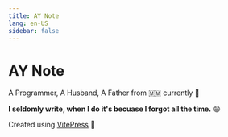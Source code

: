 ```yaml
---
title: AY Note
lang: en-US
sidebar: false
---
```


# AY Note

A Programmer, A Husband, A Father from :myanmar: currently :japan:

**I seldomly write, when I do it's becuase I forgot all the time.** :smile:

Created using [VitePress](https://vitepress.vuejs.org/) :green_heart:



<Footer />

<script setup>
  import Footer from '../components/Footer.vue'
</script>